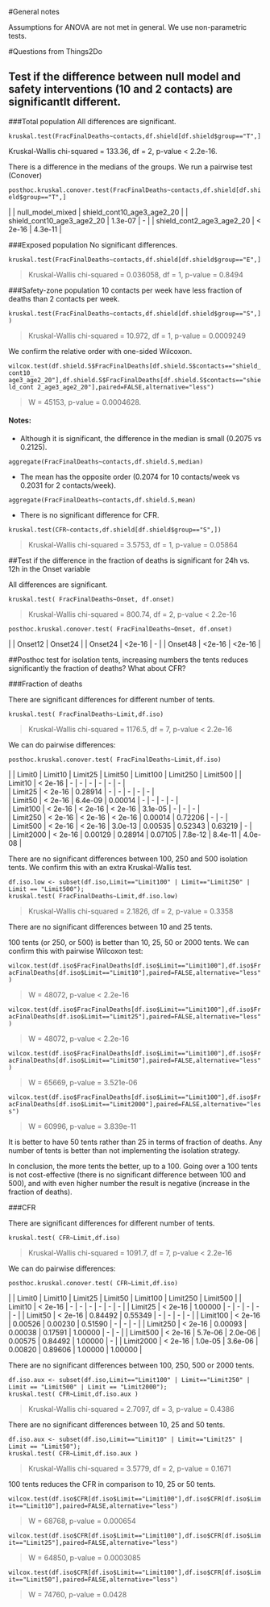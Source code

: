 #General notes

Assumptions for ANOVA are not met in general. We use non-parametric tests.

#Questions from Things2Do

## Test if the difference between null model and safety interventions (10 and 2 contacts) are significantlt different.

###Total population
All differences are significant. 

`kruskal.test(FracFinalDeaths~contacts,df.shield[df.shield$group=="T",]`
 
Kruskal-Wallis chi-squared = 133.36, df = 2, p-value < 2.2e-16. 

There is a difference in the medians of the groups. We run a pairwise test (Conover)

`posthoc.kruskal.conover.test(FracFinalDeaths~contacts,df.shield[df.shield$group=="T",]`

|                                | null\_model\_mixed  | shield\_cont10\_age3\_age2\_20 |
| shield\_cont10\_age3\_age2\_20 | 1.3e-07             | -                              |
| shield\_cont2\_age3\_age2\_20  | < 2e-16             | 4.3e-11                        |

###Exposed population
No significant differences.

`kruskal.test(FracFinalDeaths~contacts,df.shield[df.shield$group=="E",]`

> Kruskal-Wallis chi-squared = 0.036058, df = 1, p-value = 0.8494

###Safety-zone population
10 contacts per week have less fraction of deaths than 2 contacts per week.

`kruskal.test(FracFinalDeaths~contacts,df.shield[df.shield$group=="S",])`

> Kruskal-Wallis chi-squared = 10.972, df = 1, p-value = 0.0009249

We confirm the relative order with one-sided Wilcoxon.

`wilcox.test(df.shield.S$FracFinalDeaths[df.shield.S$contacts=="shield_cont10_ age3_age2_20"],df.shield.S$FracFinalDeaths[df.shield.S$contacts=="shield_cont 2_age3_age2_20"],paired=FALSE,alternative="less")`

> W = 45153, p-value = 0.0004628.

#### Notes:
 - Although it is significant, the difference in the median is small (0.2075 vs 0.2125).

`aggregate(FracFinalDeaths~contacts,df.shield.S,median)`

 - The mean has the opposite order (0.2074 for 10 contacts/week vs 0.2031 for 2 contacts/week).

`aggregate(FracFinalDeaths~contacts,df.shield.S,mean)`

 - There is no significant difference for CFR.

`kruskal.test(CFR~contacts,df.shield[df.shield$group=="S",])`

> Kruskal-Wallis chi-squared = 3.5753, df = 1, p-value = 0.05864

##Test if the difference in the fraction of deaths is significant for 24h vs. 12h in the Onset variable

All differences are significant.

`kruskal.test( FracFinalDeaths~Onset, df.onset)`

> Kruskal-Wallis chi-squared = 800.74, df = 2, p-value < 2.2e-16

`posthoc.kruskal.conover.test( FracFinalDeaths~Onset, df.onset)`

|         | Onset12 | Onset24 |
| Onset24 | <2e-16  | -       |
| Onset48 | <2e-16  | <2e-16  |

##Posthoc test for isolation tents, increasing numbers the tents reduces significantly the fraction of deaths? What about CFR?

###Fraction of deaths

There are significant differences for different number of tents.

`kruskal.test( FracFinalDeaths~Limit,df.iso)`

> Kruskal-Wallis chi-squared = 1176.5, df = 7, p-value < 2.2e-16

We can do pairwise differences:

`posthoc.kruskal.conover.test( FracFinalDeaths~Limit,df.iso)`

|           | Limit0  | Limit10 | Limit25 | Limit50 | Limit100 | Limit250 | Limit500 |
| Limit10   | < 2e-16 | -       | -       | -       | -        | -        | -        |  
| Limit25   | < 2e-16 | 0.28914 | -       | -       | -        | -        | -        |  
| Limit50   | < 2e-16 | 6.4e-09 | 0.00014 | -       | -        | -        | -        |  
| Limit100  | < 2e-16 | < 2e-16 | < 2e-16 | 3.1e-05 | -        | -        | -        |  
| Limit250  | < 2e-16 | < 2e-16 | < 2e-16 | 0.00014 | 0.72206  | -        | -        |  
| Limit500  | < 2e-16 | < 2e-16 | 3.0e-13 | 0.00535 | 0.52343  | 0.63219  | -        |  
| Limit2000 | < 2e-16 | 0.00129 | 0.28914 | 0.07105 | 7.8e-12  | 8.4e-11  | 4.0e-08  |  

There are no significant differences between 100, 250 and 500 isolation tents. We confirm this with an extra Kruskal-Wallis test.

```
df.iso.low <- subset(df.iso,Limit=="Limit100" | Limit=="Limit250" | Limit == "Limit500");
kruskal.test( FracFinalDeaths~Limit,df.iso.low)
```
> Kruskal-Wallis chi-squared = 2.1826, df = 2, p-value = 0.3358

There are no significant differences between 10 and 25 tents.

100 tents (or 250, or 500) is better than 10, 25, 50 or 2000 tents. We can confirm this with pairwise Wilcoxon test:

`wilcox.test(df.iso$FracFinalDeaths[df.iso$Limit=="Limit100"],df.iso$FracFinalDeaths[df.iso$Limit=="Limit10"],paired=FALSE,alternative="less")`

> W = 48072, p-value < 2.2e-16


`wilcox.test(df.iso$FracFinalDeaths[df.iso$Limit=="Limit100"],df.iso$FracFinalDeaths[df.iso$Limit=="Limit25"],paired=FALSE,alternative="less")`

> W = 48072, p-value < 2.2e-16


`wilcox.test(df.iso$FracFinalDeaths[df.iso$Limit=="Limit100"],df.iso$FracFinalDeaths[df.iso$Limit=="Limit50"],paired=FALSE,alternative="less")`

> W = 65669, p-value = 3.521e-06


`wilcox.test(df.iso$FracFinalDeaths[df.iso$Limit=="Limit100"],df.iso$FracFinalDeaths[df.iso$Limit=="Limit2000"],paired=FALSE,alternative="less")`

> W = 60996, p-value = 3.839e-11

It is better to have 50 tents rather than 25 in terms of fraction of deaths.
Any number of tents is better than not implementing the isolation strategy.

In conclusion, the more tents the better, up to a 100. Going over a 100 tents is not cost-effective (there is no significant difference between 100 and 500), and with even higher number the result is negative (increase in the fraction of deaths).

###CFR

There are significant differences for different number of tents.

`kruskal.test( CFR~Limit,df.iso)`

> Kruskal-Wallis chi-squared = 1091.7, df = 7, p-value < 2.2e-16

We can do pairwise differences:

`posthoc.kruskal.conover.test( CFR~Limit,df.iso)`

|           | Limit0  | Limit10 | Limit25 | Limit50 | Limit100 | Limit250 | Limit500 | 
| Limit10   | < 2e-16 | -       | -       | -       | -        | -        | -        | 
| Limit25   | < 2e-16 | 1.00000 | -       | -       | -        | -        | -        | 
| Limit50   | < 2e-16 | 0.84492 | 0.55349 | -       | -        | -        | -        | 
| Limit100  | < 2e-16 | 0.00526 | 0.00230 | 0.51590 | -        | -        | -        | 
| Limit250  | < 2e-16 | 0.00093 | 0.00038 | 0.17591 | 1.00000  | -        | -        | 
| Limit500  | < 2e-16 | 5.7e-06 | 2.0e-06 | 0.00575 | 0.84492  | 1.00000  | -        | 
| Limit2000 | < 2e-16 | 1.0e-05 | 3.6e-06 | 0.00820 | 0.89606  | 1.00000  | 1.00000  |

There are no significant differences between 100, 250, 500 or 2000 tents.

```
df.iso.aux <- subset(df.iso,Limit=="Limit100" | Limit=="Limit250" | Limit == "Limit500" | Limit == "Limit2000");
kruskal.test( CFR~Limit,df.iso.aux )
```
> Kruskal-Wallis chi-squared = 2.7097, df = 3, p-value = 0.4386

There are no significant differences between 10, 25 and 50 tents.

```
df.iso.aux <- subset(df.iso,Limit=="Limit10" | Limit=="Limit25" | Limit == "Limit50");
kruskal.test( CFR~Limit,df.iso.aux )
```
> Kruskal-Wallis chi-squared = 3.5779, df = 2, p-value = 0.1671

100 tents reduces the CFR in comparison to 10, 25 or 50 tents.

`wilcox.test(df.iso$CFR[df.iso$Limit=="Limit100"],df.iso$CFR[df.iso$Limit=="Limit10"],paired=FALSE,alternative="less")`

> W = 68768, p-value = 0.000654

`wilcox.test(df.iso$CFR[df.iso$Limit=="Limit100"],df.iso$CFR[df.iso$Limit=="Limit25"],paired=FALSE,alternative="less")`

> W = 64850, p-value = 0.0003085

`wilcox.test(df.iso$CFR[df.iso$Limit=="Limit100"],df.iso$CFR[df.iso$Limit=="Limit50"],paired=FALSE,alternative="less")`

> W = 74760, p-value = 0.0428
